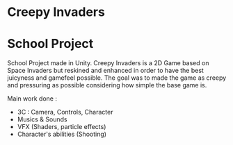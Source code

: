# Creepy Invaders
# School Project

School Project made in Unity. Creepy Invaders is a 2D Game based on Space Invaders but reskined and enhanced in order to have the best juicyness and gamefeel possible.
The goal was to made the game as creepy and pressuring as possible considering how simple the base game is.

Main work done : 

- 3C : Camera, Controls, Character
- Musics & Sounds
- VFX (Shaders, particle effects)
- Character's abilities (Shooting)

